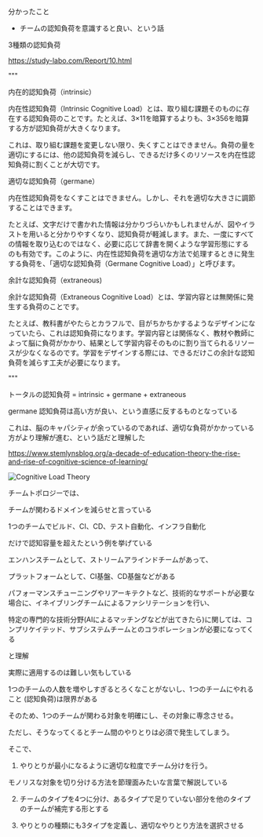 
  
分かったこと

  

- チームの認知負荷を意識すると良い、という話

  

  

3種類の認知負荷

https://study-labo.com/Report/10.html  

"""

内在的認知負荷（intrinsic）

内在性認知負荷（Intrinsic Cognitive Load）とは、取り組む課題そのものに存在する認知負荷のことです。たとえば、3×11を暗算するよりも、3×356を暗算する方が認知負荷が大きくなります。

  

これは、取り組む課題を変更しない限り、失くすことはできません。負荷の量を適切にするには、他の認知負荷を減らし、できるだけ多くのリソースを内在性認知負荷に割くことが大切です。

  

適切な認知負荷（germane）

内在性認知負荷をなくすことはできません。しかし、それを適切な大きさに調節することはできます。

  

たとえば、文字だけで書かれた情報は分かりづらいかもしれませんが、図やイラストを用いると分かりやすくなり、認知負荷が軽減します。また、一度にすべての情報を取り込むのではなく、必要に応じて辞書を開くような学習形態にするのも有効です。このように、内在性認知負荷を適切な方法で処理するときに発生する負荷を、「適切な認知負荷（Germane Cognitive Load）」と呼びます。

  

余計な認知負荷（extraneous)

余計な認知負荷（Extraneous Cognitive Load）とは、学習内容とは無関係に発生する負荷のことです。

  

たとえば、教科書がやたらとカラフルで、目がちかちかするようなデザインになっていたら、これは認知負荷になります。学習内容とは関係なく、教材や教師によって脳に負荷がかかり、結果として学習内容そのものに割り当てられるリソースが少なくなるのです。学習をデザインする際には、できるだけこの余計な認知負荷を減らす工夫が必要になります。

"""

  

トータルの認知負荷 = intrinsic + germane + extraneous

  

germane 認知負荷は高い方が良い、という直感に反するものとなっている  

これは、脳のキャパシティが余っているのであれば、適切な負荷がかかっている方がより理解が進む、という話だと理解した

  

https://www.stemlynsblog.org/a-decade-of-education-theory-the-rise-and-rise-of-cognitive-science-of-learning/  

  

  

![Cognitive Load Theory](https://i0.wp.com/www.stemlynsblog.org/wp-content/uploads/2020/01/Screenshot-2020-01-05-at-16.59.03-1.png?resize=925%2C519&ssl=1)  

  

  

チームトポロジーでは、

チームが関わるドメインを減らせと言っている

1つのチームでビルド、CI、CD、テスト自動化、インフラ自動化

だけで認知容量を超えたという例を挙げている

  

エンハンスチームとして、ストリームアラインドチームがあって、

プラットフォームとして、CI基盤、CD基盤などがある

パフォーマンスチューニングやリアーキテクトなど、技術的なサポートが必要な場合に、イネイブリングチームによるファシリテーションを行い、

特定の専門的な技術分野(AIによるマッチングなどが出てきたら)に関しては、コンプリケイテッド、サブシステムチームとのコラボレーションが必要になってくる

  

と理解

  

実際に適用するのは難しい気もしている

  

1つのチームの人数を増やしすぎるとろくなことがないし、1つのチームにやれること (認知負荷)は限界がある

そのため、1つのチームが関わる対象を明確にし、その対象に専念させる。

ただし、そうなってくるとチーム間のやりとりは必須で発生してしまう。

そこで、

1. やりとりが最小になるように適切な粒度でチーム分けを行う。

モノリスな対象を切り分ける方法を節理面みたいな言葉で解説している

2. チームのタイプを4つに分け、あるタイプで足りていない部分を他のタイプのチームが補完する形とする

3. やりとりの種類にも3タイプを定義し、適切なやりとり方法を選択させる

<!--stackedit_data:
eyJoaXN0b3J5IjpbLTEzODI2NDU1NTFdfQ==
-->